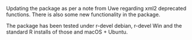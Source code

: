 Updating the package as per a note from Uwe regarding xml2
deprecated functions. There is also some new functionality
in the package.

The package has been tested under r-devel
debian, r-devel Win and the standard R installs of those
and macOS + Ubuntu.
